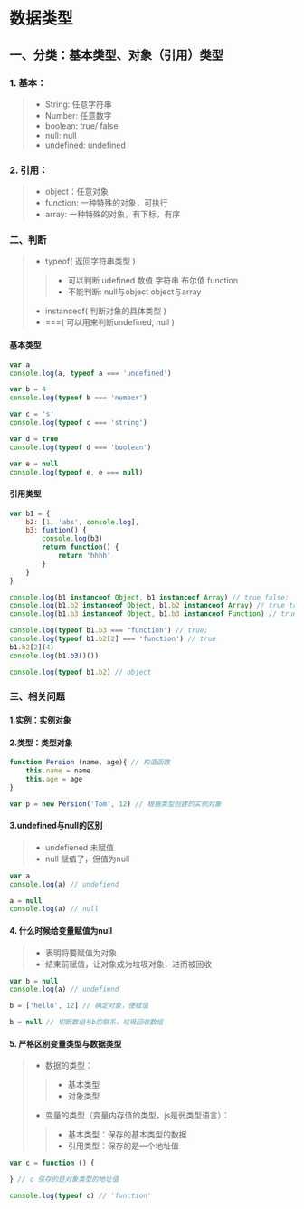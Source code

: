 # 数据类型
## 一、分类：基本类型、对象（引用）类型
### 1. 基本：
>+ String: 任意字符串
>+ Number: 任意数字
>+ boolean: true/ false
>+ null: null
>+ undefined: undefined
### 2. 引用：
>+ object：任意对象
>+ function: 一种特殊的对象，可执行
>+ array: 一种特殊的对象，有下标，有序
### 二、判断
>+ typeof( 返回字符串类型 )
>>+ 可以判断 udefined 数值 字符串 布尔值 function
>>+ 不能判断: null与object  object与array
>+ instanceof( 判断对象的具体类型 )
>+ ===( 可以用来判断undefined, null )
#### 基本类型
```javascript
var a
console.log(a, typeof a === 'undefined')

var b = 4
console.log(typeof b === 'number')

var c = 's'
console.log(typeof c === 'string')

var d = true
console.log(typeof d === 'boolean')

var e = null
console.log(typeof e, e === null)
```
#### 引用类型
```javascript
var b1 = {
    b2: [1, 'abs', console.log],
    b3: funtion() {
        console.log(b3)
        return function() {
            return 'hhhh'
        }
    }
}

console.log(b1 instanceof Object, b1 instanceof Array) // true false;
console.log(b1.b2 instanceof Object, b1.b2 instanceof Array) // true true;
console.log(b1.b3 instanceof Object, b1.b3 instanceof Function) // true true;

console.log(typeof b1.b3 === "function") // true;
console.log(typeof b1.b2[2] === 'function') // true
b1.b2[2](4)
console.log(b1.b3()())

console.log(typeof b1.b2) // object

```
### 三、相关问题
#### 1.实例：实例对象
#### 2.类型：类型对象
```javascript
function Persion (name, age){ // 构造函数
    this.name = name
    this.age = age
}

var p = new Persion('Tom', 12) // 根据类型创建的实例对象
```
#### 3.undefined与null的区别
>+ undefiened 未赋值
>+ null 赋值了，但值为null
```javascript
var a
console.log(a) // undefiend

a = null
console.log(a) // null
```

#### 4. 什么时候给变量赋值为null
>+ 表明将要赋值为对象
>+ 结束前赋值，让对象成为垃圾对象，进而被回收
```javascript
var b = null
console.log(a) // undefiend

b = ['hello', 12] // 确定对象，便赋值

b = null // 切断数组与b的联系，垃圾回收数组
```

#### 5. 严格区别变量类型与数据类型
>+ 数据的类型：
>>+ 基本类型
>>+ 对象类型
>+ 变量的类型（变量内存值的类型，js是弱类型语言）：
>>+ 基本类型：保存的基本类型的数据
>>+ 引用类型：保存的是一个地址值
```javascript
var c = function () {

} // c 保存的是对象类型的地址值

console.log(typeof c) // 'function'
```
